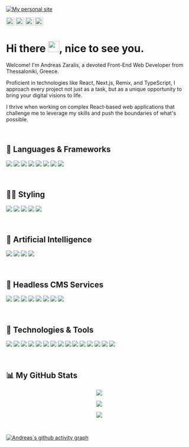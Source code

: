 [![My personal site](https://i.ibb.co/sJ8V4wn/Group-1.jpg)](https://www.decadentipsum.me)
<p>
  <a href="https://www.twitter.com/DecadentIpsum"><img src="https://img.shields.io/badge/twitter-%231DA1F2.svg?&style=flat&logo=twitter&logoColor=white&color=a277ff" height=22></a>
  <a href="https://www.linkedin.com/in/decadentipsum"><img src="https://img.shields.io/badge/linkedin-%230077B5.svg?&style=flat&logo=linkedin&logoColor=white&color=a277ff" height=22></a> 
  <a href="https://www.instagram.com/decadentipsum/"><img src="https://img.shields.io/badge/instagram-%23E4405F.svg?&style=flat&logo=instagram&logoColor=white&color=a277ff" height=22></a>
  <a href="https://www.upwork.com/freelancers/zaralisandreas/"><img src="https://img.shields.io/badge/UpWork-6FDA44.svg?&style=flat&logo=upwork&logoColor=white&color=a277ff" height=22></a>
</p>

<h1> Hi there <img src="https://raw.githubusercontent.com/MartinHeinz/MartinHeinz/master/wave.gif" width="30px">, nice to see you.</h1>

Welcome! I'm Andreas Zaralis, a devoted Front-End Web Developer from Thessaloniki, Greece. 

Proficient in technologies like React, Next.js, Remix, and TypeScript, I approach every project not just as a task, but as a unique opportunity to bring your digital visions to life. 

I thrive when working on complex React-based web applications that challenge me to leverage my skills and push the boundaries of what's possible.

</br>

## 🧩 Languages & Frameworks
![](https://img.shields.io/badge/Code-Javascript-informational?style=flat&logo=JavaScript&logoColor=white&color=61ffca)
![](https://img.shields.io/badge/Code-ReactJS-informational?style=flat&logo=React&logoColor=white&color=61ffca)
![](https://img.shields.io/badge/Code-TypeScript-informational?style=flat&logo=TypeScript&logoColor=white&color=61ffca)
![](https://img.shields.io/badge/Code-NextJS-informational?style=flat&logo=node.js&logoColor=white&color=61ffca)
![](https://img.shields.io/badge/Code-RemixJS-informational?style=flat&logo=node.js&logoColor=white&color=61ffca)
![](https://img.shields.io/badge/Code-GatsbyJS-informational?style=flat&logo=gatsby&logoColor=white&color=61ffca)
![](https://img.shields.io/badge/Code-NodeJS-informational?style=flat&logo=node.js&logoColor=white&color=61ffca)
![](https://img.shields.io/badge/Code-NestJS-informational?style=flat&logo=node.js&logoColor=white&color=61ffca)

</br>

## 💇‍♀️ Styling
![](https://img.shields.io/badge/Styling-CSS-informational?style=flat&logo=CSS&logoColor=white&color=61ffca)
![](https://img.shields.io/badge/Styling-TailwindCSS-informational?style=flat&logo=tailwindCSS&logoColor=white&color=61ffca)
![](https://img.shields.io/badge/Styling-ChakraUI-informational?style=flat&logo=Chakra&logoColor=white&color=61ffca)
![](https://img.shields.io/badge/Styling-StyledComponents-informational?style=flat&logo=StyledComponents&logoColor=white&color=61ffca)
![](https://img.shields.io/badge/Styling-Mantine-informational?style=flat&logo=Mantine&logoColor=white&color=61ffca)

</br>

## 🤖 Artificial Intelligence
![](https://img.shields.io/badge/AI-OpenAI-informational?style=flat&logo=OpenAI&logoColor=white&color=61ffca)
![](https://img.shields.io/badge/AI-LangChainJS-informational?style=flat&logo=Langchain&logoColor=white&color=61ffca)
![](https://img.shields.io/badge/AI-BrainJS-informational?style=flat&logo=BrainJSlogoColor=white&color=61ffca)
![](https://img.shields.io/badge/AI-Tensorflow-informational?style=flat&logo=Tensorflow&logoColor=white&color=61ffca)

</br>

## 🎯 Headless CMS Services
![](https://img.shields.io/badge/HeadlessCMS-Sanity-informational?style=flat&logo=Sanity&logoColor=white&color=61ffca)
![](https://img.shields.io/badge/HeadlessCMS-Prismic-informational?style=flat&logo=Prismic&logoColor=white&color=61ffca)
![](https://img.shields.io/badge/HeadlessCMS-Contentful-informational?style=flat&logo=Contentful&logoColor=white&color=61ffca)
![](https://img.shields.io/badge/HeadlessCMS-Storyblok-informational?style=flat&logo=Storyblok&logoColor=white&color=61ffca)
![](https://img.shields.io/badge/HeadlessCMS-Forestry-informational?style=flat&logo=Forestry&logoColor=white&color=61ffca)
![](https://img.shields.io/badge/HeadlessCMS-NetlifyCMS-informational?style=flat&logo=Netlify&logoColor=white&color=61ffca)
![](https://img.shields.io/badge/HeadlessCMS-DatoCMS-informational?style=flat&logo=DatoCMS&logoColor=white&color=61ffca)
![](https://img.shields.io/badge/HeadlessCMS-GraphCMS-informational?style=flat&logo=GraphCMS&logoColor=white&color=61ffca)

</br>

## 🔧 Technologies & Tools
![](https://img.shields.io/badge/OS-Mac-informational?style=flat&logo=apple&logoColor=white&color=61ffca)
![](https://img.shields.io/badge/Editor-VSCode-informational?style=flat&logo=visual-studio-code&logoColor=white&color=61ffca)
![](https://img.shields.io/badge/Shell-Bash-informational?style=flat&logo=gnu-bash&logoColor=white&color=61ffca)
![](https://img.shields.io/badge/Tools-GraphQL-informational?style=flat&logo=GraphQL&logoColor=white&color=61ffca)
![](https://img.shields.io/badge/Tools-PostgreSQL-informational?style=flat&logo=postgresql&logoColor=white&color=61ffca)
![](https://img.shields.io/badge/Tools-MongoDB-informational?style=flat&logo=mongodb&logoColor=white&color=61ffca)
![](https://img.shields.io/badge/Tools-Redis-informational?style=flat&logo=redis&logoColor=white&color=61ffca)
![](https://img.shields.io/badge/Tools-Prisma-informational?style=flat&logo=prisma&logoColor=white&color=61ffca)
![](https://img.shields.io/badge/Tools-Docker-informational?style=flat&logo=docker&logoColor=white&color=61ffca)
![](https://img.shields.io/badge/Cloud-Vercel-informational?style=flat&logo=vercel&logoColor=white&color=61ffca)
![](https://img.shields.io/badge/Cloud-Netlify-informational?style=flat&logo=netlify&logoColor=white&color=61ffca)
![](https://img.shields.io/badge/Cloud-AmazonAWS-informational?style=flat&logo=AmazonAWS&logoColor=white&color=61ffca)
![](https://img.shields.io/badge/Cloud-Digital_Ocean-informational?style=flat&logo=digitalocean&logoColor=white&color=61ffca)
![](https://img.shields.io/badge/Cloud-Firebase-informational?style=flat&logo=firebase&logoColor=white&color=61ffca)
![](https://img.shields.io/badge/Cloud-Heroku-informational?style=flat&logo=heroku&logoColor=white&color=61ffca)

</br>

## 📊 My GitHub Stats

<p align = "center">
  <img  src = "https://github-readme-stats.vercel.app/api?username=DecadentIpsum&show_icons=true&theme=nightowl&line_height=27">
</p>

<p align = "center">
  <img src = "https://github-readme-stats.vercel.app/api/top-langs/?username=DecadentIpsum&theme=nightowl">
</p>

<p align = "center">
 <img  src="https://github-readme-streak-stats.herokuapp.com/?user=DecadentIpsum&show_icons=true&locale=en&layout=compact&theme=nightowl&line_height=0" />
</p>

</br>

[![Andreas`s github activity graph](https://github-readme-activity-graph.vercel.app/graph?username=decadentipsum&theme=github-compact)](https://github.com/yeazin/github-readme-activity-graph)
